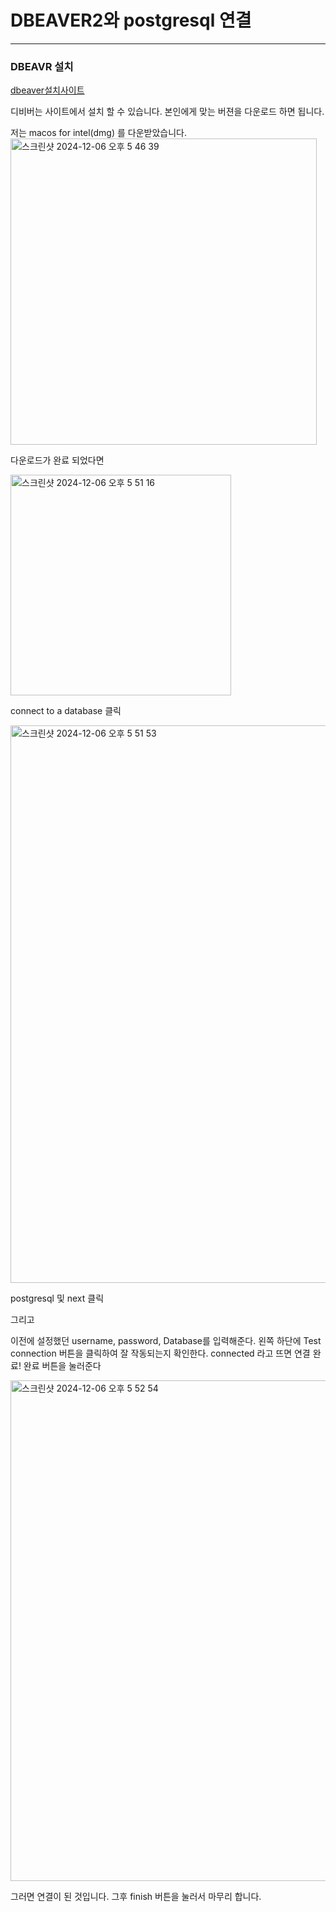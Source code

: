 # DBEAVER2와 postgresql 연결

----

### DBEAVR 설치

[dbeaver설치사이트](https://dbeaver.io/download/)

디비버는 사이트에서 설치 할 수 있습니다.
본인에게 맞는 버젼을 다운로드 하면 됩니다.

저는 macos for intel(dmg) 를 다운받았습니다.
<img width="490" alt="스크린샷 2024-12-06 오후 5 46 39" src="https://github.com/user-attachments/assets/c540a169-bb6b-4648-a35c-693861eed1ca">

다운로드가 완료 되었다면

<img width="353" alt="스크린샷 2024-12-06 오후 5 51 16" src="https://github.com/user-attachments/assets/db4b4143-e600-450f-8c57-5aa7e786512a">

connect to a database 클릭

<img width="892" alt="스크린샷 2024-12-06 오후 5 51 53" src="https://github.com/user-attachments/assets/123216f6-85dd-4c92-bd03-a29f82d0fc71">

postgresql 및 next 클릭

그리고

이전에 설정했던 username, password, Database를 입력해준다. 왼쪽 하단에 Test connection 버튼을 클릭하여 잘 작동되는지 확인한다. connected 라고 뜨면 연결 완료!
완료 버튼을 눌러준다


<img width="801" alt="스크린샷 2024-12-06 오후 5 52 54" src="https://github.com/user-attachments/assets/705c0fa1-18b2-4cd9-a15c-db10e0e83530">


그러면 연결이 된 것입니다. 그후 finish 버튼을 눌러서 마무리 합니다.
